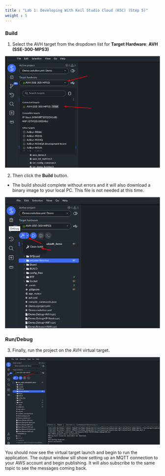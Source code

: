 ```yaml
---
title : "Lab 1: Developing With Keil Studio Cloud (KSC) (Step 5)"
weight : 5
---
```


### Build

1. Select the AVH target from the dropdown list for **Target Hardware**: **AVH (SSE-300-MPS3)**

![select target](/static/select-target.png)


2. Then click the **Build** button.

- The build should complete without errors and it will also download a binary image to your local PC. This file is not needed at this time.

![avh build](/static/avh-build.png)

### Run/Debug

3. Finally, run the project on the AVH virtual target.

![run avh](/static/run-avh.png)

You should now see the virtual target launch and begin to run the application. The output window sill show setting up an MQTT connection to your AWS account and begin publishing. It will also subscribe to the same topic to see the messages coming back.
